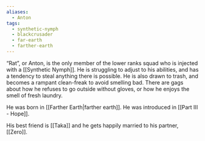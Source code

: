 ```yaml
---
aliases:
  - Anton
tags:
  - synthetic-nymph
  - blackcrusader
  - far-earth
  - farther-earth
---
```

“Rat”, or Anton, is the only member of the lower ranks squad who is injected with a [[Synthetic Nymph]]. He is struggling to adjust to his abilities, and has a tendency to steal anything there is possible. He is also drawn to trash, and becomes a rampant clean-freak to avoid smelling bad. There are gags about how he refuses to go outside without gloves, or how he enjoys the smell of fresh laundry. 

He was born in [[Farther Earth|farther earth]]. He was introduced in [[Part III - Hope]].

His best friend is [[Taka]] and he gets happily married to his partner, [[Zero]].